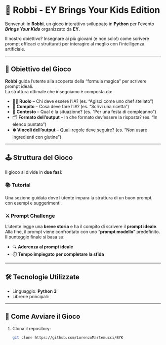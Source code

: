 <!-- Ciao!! Benvenuti nella repository ufficiale per il progettino dell'evento Bring Your Kids!!
Regole principali:
    - Ogni gruppo ha un branch sulla quale può committare le proprie modifiche
    - Creare personalmente un branch con la prima lettera del nome seguito dal cognome. Esempio: Mario Rossi -> mrossi
    - Ogni gruppo sviluppi il proprio codice nella sua cartella di progetto
    - Regola per commmit-> branch personale -> branch gruppo -> main
    - La push si fa sul branch personale, mentre la pull si fa sul branch di gruppo -->

# 🧠 Robbi - EY Brings Your Kids Edition

Benvenuti in **Robbi**, un gioco interattivo sviluppato in **Python** per l'evento _**Brings Your Kids**_ organizzato da **EY**.

Il nostro obiettivo? Insegnare ai più giovani (e non solo!) come scrivere prompt efficaci e strutturati per interagire al meglio con l’intelligenza artificiale.

---

## 🎯 Obiettivo del Gioco

**Robbi** guida l’utente alla scoperta della “formula magica” per scrivere prompt ideali.  
La struttura ottimale che insegniamo è composta da:

- 🧑‍🏫 **Ruolo** – Chi deve essere l’IA? (es. “Agisci come uno chef stellato”)
- 🎯 **Compito** – Cosa deve fare l’IA? (es. “Scrivi una ricetta”)
- 🧩 **Contesto** – Qual è la situazione? (es. “Per una festa di compleanno”)
- 🗂️ **Formato dell’output** – In che formato dev’essere la risposta? (es. “In elenco puntato”)
- ⛔ **Vincoli dell’output** – Quali regole deve seguire? (es. “Non usare ingredienti con glutine”)

---

## 🕹️ Struttura del Gioco

Il gioco si divide in **due fasi**:

### 📚 Tutorial
Una sezione guidata dove l’utente impara la struttura di un buon prompt, con esempi e suggerimenti.

### ⚔️ Prompt Challenge
L’utente legge una **breve storia** e ha il compito di scrivere il **prompt ideale**.  
Alla fine, il prompt viene confrontato con uno “**prompt modello**” predefinito.  
Il punteggio finale si basa su:

- 🔍 **Aderenza al prompt ideale**
- ⏱️ **Tempo impiegato per completare la sfida**

---

## 🛠️ Tecnologie Utilizzate

- Linguaggio: **Python 3**
- Librerie principali: 

---

## 🚀 Come Avviare il Gioco

1. Clona il repository:
   ```bash
   git clone https://github.com/LorenzoMartemucci/BYK
   

